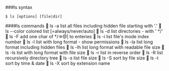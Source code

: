 ###ls syntax
```
$ ls [options] [file|dir]
```
####ls commands
🔸 ls -a	        list all files including hidden file starting with '.'
🔸 ls --color	    colored list [=always/never/auto]
🔸 ls -d	        list directories - with ' */'
🔸 ls -F	        add one char of */=>@| to enteries
🔸 ls -i	        list file's inode index number
🔸 ls -l	        list with long format - show permissions
🔸 ls -la	        list long format including hidden files
🔸 ls -lh	        list long format with readable file size
🔸 ls -ls	        list with long format with file size
🔸 ls -r	        list in reverse order
🔸 ls -R	        list recursively directory tree
🔸 ls -s	        list file size
🔸 ls -S	        sort by file size
🔸 ls -t	        sort by time & date
🔸 ls -X	        sort by extension name
